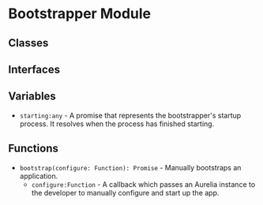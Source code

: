 # Bootstrapper Module

## Classes


## Interfaces


## Variables

* `starting:any` - A promise that represents the bootstrapper&#x27;s startup process.
It resolves when the process has finished starting.

## Functions


* `bootstrap(configure: Function): Promise` - Manually bootstraps an application.
  * `configure:Function` - A callback which passes an Aurelia instance to the developer to manually configure and start up the app.

